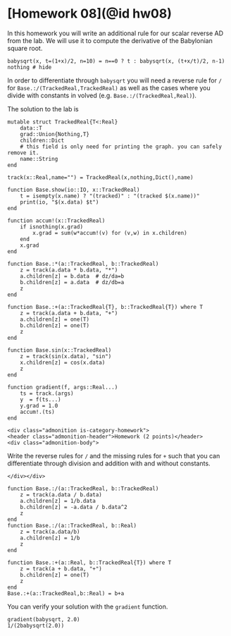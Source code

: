 # [Homework 08](@id hw08)

In this homework you will write an additional rule for our scalar reverse AD
from the lab. We will use it to compute the derivative of the Babylonian square
root.
```@example hw08
babysqrt(x, t=(1+x)/2, n=10) = n==0 ? t : babysqrt(x, (t+x/t)/2, n-1)
nothing # hide
```
In order to differentiate through `babysqrt` you will need a reverse rule for `/`
for `Base.:/(TrackedReal,TrackedReal)` as well as the cases where you divide with
constants in volved (e.g. `Base.:/(TrackedReal,Real)`).

The solution to the lab is
```@example hw08
mutable struct TrackedReal{T<:Real}
    data::T
    grad::Union{Nothing,T}
    children::Dict
    # this field is only need for printing the graph. you can safely remove it.
    name::String
end

track(x::Real,name="") = TrackedReal(x,nothing,Dict(),name)

function Base.show(io::IO, x::TrackedReal)
    t = isempty(x.name) ? "(tracked)" : "(tracked $(x.name))"
    print(io, "$(x.data) $t")
end

function accum!(x::TrackedReal)
    if isnothing(x.grad)
        x.grad = sum(w*accum!(v) for (v,w) in x.children)
    end
    x.grad
end

function Base.:*(a::TrackedReal, b::TrackedReal)
    z = track(a.data * b.data, "*")
    a.children[z] = b.data  # dz/da=b
    b.children[z] = a.data  # dz/db=a
    z
end

function Base.:+(a::TrackedReal{T}, b::TrackedReal{T}) where T
    z = track(a.data + b.data, "+")
    a.children[z] = one(T)
    b.children[z] = one(T)
    z
end

function Base.sin(x::TrackedReal)
    z = track(sin(x.data), "sin")
    x.children[z] = cos(x.data)
    z
end

function gradient(f, args::Real...)
    ts = track.(args)
    y  = f(ts...)
    y.grad = 1.0
    accum!.(ts)
end
```

```@raw html
<div class="admonition is-category-homework">
<header class="admonition-header">Homework (2 points)</header>
<div class="admonition-body">
```
Write the reverse rules for `/`  and the missing rules for `+` such that you can
differentiate through division and addition with and without constants.
```@raw html
</div></div>
```
```@setup hw08
function Base.:/(a::TrackedReal, b::TrackedReal)
    z = track(a.data / b.data)
    a.children[z] = 1/b.data
    b.children[z] = -a.data / b.data^2
    z
end
function Base.:/(a::TrackedReal, b::Real)
    z = track(a.data/b)
    a.children[z] = 1/b
    z
end

function Base.:+(a::Real, b::TrackedReal{T}) where T
    z = track(a + b.data, "+")
    b.children[z] = one(T)
    z
end
Base.:+(a::TrackedReal,b::Real) = b+a
```

You can verify your solution with the `gradient` function.
```@repl hw08
gradient(babysqrt, 2.0)
1/(2babysqrt(2.0))
```
